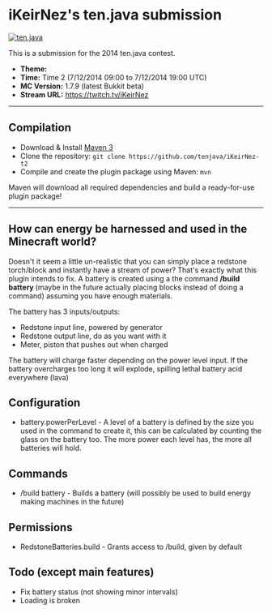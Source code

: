 iKeirNez's ten.java submission
==============================

[![ten.java](https://cdn.mediacru.sh/hu4CJqRD7AiB.svg)](https://tenjava.com/)

This is a submission for the 2014 ten.java contest.

- __Theme:__
- __Time:__ Time 2 (7/12/2014 09:00 to 7/12/2014 19:00 UTC)
- __MC Version:__ 1.7.9 (latest Bukkit beta)
- __Stream URL:__ https://twitch.tv/iKeirNez

<!-- put chosen theme above -->

---------------------------------------

Compilation
-----------

- Download & Install [Maven 3](http://maven.apache.org/download.html)
- Clone the repository: `git clone https://github.com/tenjava/iKeirNez-t2`
- Compile and create the plugin package using Maven: `mvn`

Maven will download all required dependencies and build a ready-for-use plugin package!

---------------------------------------

How can energy be harnessed and used in the Minecraft world?
-------

Doesn't it seem a little un-realistic that you can simply place a redstone torch/block and instantly have a stream of power? That's exactly what this plugin intends to fix. A battery is created using a the command **/build battery <size>** (maybe in the future actually placing blocks instead of doing a command) assuming you have enough materials.

The battery has 3 inputs/outputs:
  * Redstone input line, powered by generator
  * Redstone output line, do as you want with it
  * Meter, piston that pushes out when charged
  
The battery will charge faster depending on the power level input.
If the battery overcharges too long it will explode, spilling lethal battery acid everywhere (lava)

Configuration
----

* battery.powerPerLevel - A level of a battery is defined by the size you used in the command to create it, this can be calculated by counting the glass on the battery too. The more power each level has, the more all batteries will hold.

Commands
----

* /build battery <size> - Builds a battery (will possibly be used to build energy making machines in the future)

Permissions
----

* RedstoneBatteries.build - Grants access to /build, given by default

Todo (except main features)
----

* Fix battery status (not showing minor intervals)
* Loading is broken